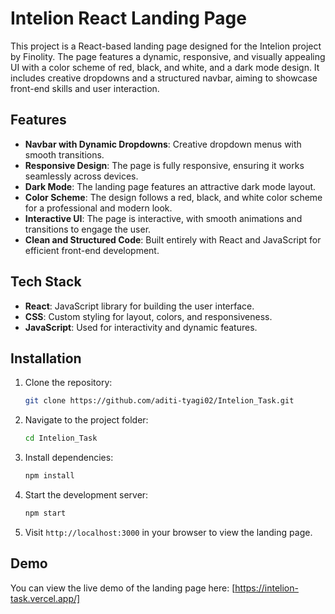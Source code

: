 # Intelion React Landing Page

This project is a React-based landing page designed for the Intelion project by Finolity. The page features a dynamic, responsive, and visually appealing UI with a color scheme of red, black, and white, and a dark mode design. It includes creative dropdowns and a structured navbar, aiming to showcase front-end skills and user interaction.

## Features

- **Navbar with Dynamic Dropdowns**: Creative dropdown menus with smooth transitions.
- **Responsive Design**: The page is fully responsive, ensuring it works seamlessly across devices.
- **Dark Mode**: The landing page features an attractive dark mode layout.
- **Color Scheme**: The design follows a red, black, and white color scheme for a professional and modern look.
- **Interactive UI**: The page is interactive, with smooth animations and transitions to engage the user.
- **Clean and Structured Code**: Built entirely with React and JavaScript for efficient front-end development.

## Tech Stack

- **React**: JavaScript library for building the user interface.
- **CSS**: Custom styling for layout, colors, and responsiveness.
- **JavaScript**: Used for interactivity and dynamic features.
  
## Installation

1. Clone the repository:
   ```bash
   git clone https://github.com/aditi-tyagi02/Intelion_Task.git

2. Navigate to the project folder:
   ```bash
   cd Intelion_Task
   ```
3. Install dependencies:
   ```bash
   npm install
   ```
4. Start the development server:
   ```bash
   npm start
   ```
5. Visit `http://localhost:3000` in your browser to view the landing page.

## Demo

You can view the live demo of the landing page here: [https://intelion-task.vercel.app/]

